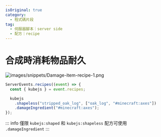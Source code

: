 ```yaml
---
isOriginal: true
category:
  - 程式碼片段
tag:
  - 伺服器腳本｜server side
  - 配方｜recipe
---
```


# 合成時消耗物品耐久

![images/snippets/Damage-item-recipe-1.png](./images/snippets/Damage-item-recipe-1.png)

```js
ServerEvents.recipes((event) => {
  const { kubejs } = event.recipes;

  kubejs
    .shapeless("stripped_oak_log", ["oak_log", "#minecraft:axes"])
    .damageIngredient("#minecraft:axes");
});
```

::: info
僅限 `kubejs:shaped` 和 `kubejs:shapeless` 配方可使用 `.damageIngredient`
:::